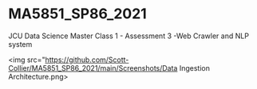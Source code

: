 # MA5851_SP86_2021
JCU Data Science Master Class 1 - Assessment 3 -Web Crawler and NLP system

<img src="https://github.com/Scott-Collier/MA5851_SP86_2021/main/Screenshots/Data Ingestion Architecture.png>
